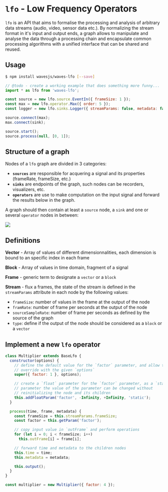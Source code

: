 # `lfo` - Low Frequency Operators

`lfo` is an API that aims to formalise the processing and analysis of arbitrary data streams (audio, video, sensor data etc.). By normalizing the stream format in it's input and output ends, a graph allows to manipulate and analyse the data through a processing chain and encapsulate common processing algorithms with a unified interface that can be shared and reused.

## Usage

```sh
$ npm install wavesjs/waves-lfo [--save]
```

```js
// @todo - create a working example that does something more funny...
import * as lfo from 'waves-lfo';

const source = new lfo.source.EventIn({ frameSize: 1 });
const max = new lfo.operator.Max({ order: 5 });
const logger = new lfo.sinks.Logger({ streamParams: false, metadata: false });

source.connect(max);
max.connect(sink);

source.start();
source.process(null, [0, 1]);
```

## Structure of a graph

Nodes of a `lfo` graph are divided in 3 categories:

- **`sources`** are responsible for acquering a signal and its properties (frameRate, frameSize, etc.)
- **`sinks`** are endpoints of the graph, such nodes can be recorders, visualizers, etc.
- **`operators`** are use to make computation on the input signal and forward the results below in the graph.

A graph should then contain at least a `source` node, a `sink` and one or several `operator` nodes in between:


![](https://dl.dropboxusercontent.com/u/606131/lfo.png)


## Definitions

__Vector__ - Array of values of different dimensionnalities, each dimension is 
bound to an specific index in each frame

__Block__ - Array of values in time domain, fragment of a signal

__Frame__ - generic term to designate a `vector` or a `block`

__Stream__ - flux a frames, the state of the stream is defined in the `streamParams` attribute in each node by the following values:
- `frameSize`: number of values in the frame at the output of the node
- `framRate`: number of frame per seconds at the output of the node
- `sourceSampleRate`: number of frame per seconds as defined by the source of the graph
- `type`: define if the output of the node should be considered as a `block` or
a `vector`


## Implement a new `lfo` operator

```js
class Multiplier extends BaseLfo {
  constructor(options) {
    // define the default value for the `factor` parameter, and allow to 
    // override with the given `options`
    super({ factor: 1 }, options);

    // create a `float` parameter for the `factor` parameter, as a `static`
    // parameter the value of the parameter can be changed without 
    // reinitializing the node and its children
    this.addFloatParam('factor', -Infinity, +Infinity, 'static');
  }

  process(time, frame, metadata) {
    const frameSize = this.streamParams.frameSize;
    const factor = this.getParam('factor');

    // copy input value in `outFrame` and perform operations
    for (let i = 0; i < frameSize; i++)
      this.outFrame[i] = frame[i];

    // forward time and metadata to the children nodes
    this.time = time;
    this.metadata = metadata;

    this.output();
  }
}

const multiplier = new Multiplier({ factor: 4 });
```

